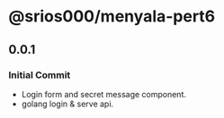 # @srios000/menyala-pert6

## 0.0.1

### Initial Commit
- Login form and secret message component.
- golang login & serve api.
